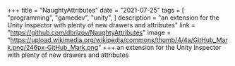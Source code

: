 +++
title = "NaughtyAttributes"
date = "2021-07-25"
tags = [
    "programming",
    "gamedev",
    "unity",
]
description = "an extension for the Unity Inspector with plenty of new drawers and attributes"
link = "https://github.com/dbrizov/NaughtyAttributes"
image = "https://upload.wikimedia.org/wikipedia/commons/thumb/4/4a/GitHub_Mark.png/246px-GitHub_Mark.png"
+++
an extension for the Unity Inspector with plenty of new drawers and attributes
